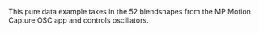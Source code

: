 This pure data example takes in the 52 blendshapes from the MP Motion Capture OSC app and controls oscillators.